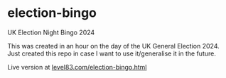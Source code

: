 # election-bingo
UK Election Night Bingo 2024

This was created in an hour on the day of the UK General Election 2024.  Just created this repo in case I want to use it/generalise it in the future.

Live version at [level83.com/election-bingo.html](https://level83.com/election-bingo.html)
